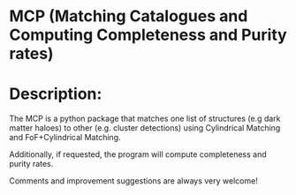 # MCP (Matching Catalogues and Computing Completeness and Purity rates)



# Description:

The MCP is a python package that matches one list of structures (e.g dark matter haloes) to other (e.g. cluster detections) using Cylindrical Matching and FoF+Cylindrical Matching. 

Additionally, if requested, the program will compute completeness and purity rates.


Comments and improvement suggestions are always very welcome!
